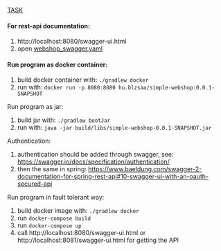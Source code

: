 [TASK](task.md)

#### For rest-api documentation: 
1. http://localhost:8080/swagger-ui.html
1. open [webshop_swagger.yaml](src/main/resources/swagger/webshop_swagger.yaml)

#### Run program as docker container:
1. build docker container with: `./gradlew docker`
1. run with: `docker run -p 8080:8080 hu.blzsaa/simple-webshop:0.0.1-SNAPSHOT`

Run program as jar:
1. build jar with: `./gradlew bootJar`
1. run with: `java -jar build/libs/simple-webshop-0.0.1-SNAPSHOT.jar`

Authentication:
1. authentication should be added through swagger, see: https://swagger.io/docs/specification/authentication/
1. then the same in spring: https://www.baeldung.com/swagger-2-documentation-for-spring-rest-api#10-swagger-ui-with-an-oauth-secured-api

Run program in fault tolerant way:
1. build docker image with: `./gradlew docker` 
1. run `docker-compose build`
1. run `docker-compose up`
1. call http://localhost:8080/swagger-ui.html or http://localhost:8081/swagger-ui.html for getting the API